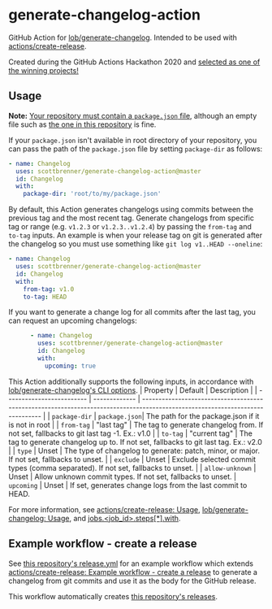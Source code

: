 # generate-changelog-action

GitHub Action for [lob/generate-changelog](https://github.com/lob/generate-changelog/). Intended to be used with [actions/create-release](https://github.com/actions/create-release).

Created during the GitHub Actions Hackathon 2020 and [selected as one of the winning projects!](https://docs.google.com/spreadsheets/d/1YL6mjJXGt3-75GejQCubsOvWwtYcGaqbJA7msnsh7Tg/edit#gid=0&range=A100:C100)

## Usage

**Note:** [Your repository must contain a `package.json` file](https://github.com/lob/generate-changelog/issues/38#issuecomment-362726723), although an empty file such as [the one in this repository](https://github.com/ScottBrenner/generate-changelog-action/blob/master/package.json) is fine.

If your `package.json` isn't available in root directory of your repository, you can pass the path of the `package.json` file by setting `package-dir` as follows:

```yaml
- name: Changelog
  uses: scottbrenner/generate-changelog-action@master
  id: Changelog
  with:
    package-dir: 'root/to/my/package.json'
```

By default, this Action generates changelogs using commits between the previous tag and the most recent tag. Generate changelogs from specific tag or range (e.g. `v1.2.3` or `v1.2.3..v1.2.4`) by passing the `from-tag` and `to-tag` inputs. An example is when your release tag on git is generated after the changelog so you must use something like `git log v1..HEAD --oneline`:

```yaml
- name: Changelog
  uses: scottbrenner/generate-changelog-action@master
  id: Changelog
  with:
    from-tag: v1.0
    to-tag: HEAD
```

If you want to generate a change log for all commits after the last tag, you can request an upcoming changelogs:

```yaml
      - name: Changelog
        uses: scottbrenner/generate-changelog-action@master
        id: Changelog
        with:
          upcoming: true
```

This Action additionally supports the following inputs, in accordance with [lob/generate-changelog's CLI options](https://github.com/lob/generate-changelog/#cli).
| Property                  | Default       | Description                                                                                                                   |
| ------------------------- | ------------- | ----------------------------------------------------------------------------------------------------------------------------- |
| `package-dir`             | `package.json`| The path for the package.json if it is not in root                                                                            |
| `from-tag`                | "last tag"    | The tag to generate changelog from. If not set, fallbacks to git last tag -1. Ex.: v1.0                                       |
| `to-tag`                  | "current tag" | The tag to generate changelog up to. If not set, fallbacks to git last tag.   Ex.: v2.0                                       |
| `type`                    | Unset         | The type of changelog to generate: patch, minor, or major. If not set, fallbacks to unset.                                    |
| `exclude`                 | Unset         | Exclude selected commit types (comma separated). If not set, fallbacks to unset.                                              |
| `allow-unknown`           | Unset         | Allow unknown commit types. If not set, fallbacks to unset.
| `upcoming`                | Unset         | If set, generates change logs from the last commit to HEAD.

For more information, see [actions/create-release: Usage](https://github.com/actions/create-release#usage), [lob/generate-changelog: Usage](https://github.com/lob/generate-changelog#usage), and [jobs.<job_id>.steps[*].with](https://docs.github.com/en/actions/reference/workflow-syntax-for-github-actions#jobsjob_idstepswith).


## Example workflow - create a release
See [this repository's release.yml](https://github.com/ScottBrenner/generate-changelog-action/blob/master/.github/workflows/release.yml) for an example workflow which extends [actions/create-release: Example workflow - create a release](https://github.com/actions/create-release#example-workflow---create-a-release) to generate a changelog from git commits and use it as the body for the GitHub release.

This workflow automatically creates [this repository's releases](https://github.com/ScottBrenner/generate-changelog-action/releases).
